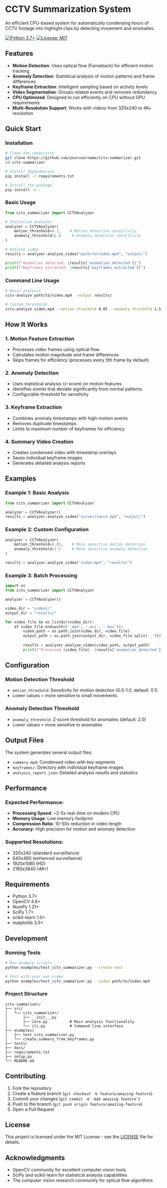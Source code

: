 # CCTV Summarization System

An efficient CPU-based system for automatically condensing hours of CCTV footage into highlight clips by detecting movement and anomalies.

[![Python 3.7+](https://img.shields.io/badge/python-3.7+-blue.svg)](https://www.python.org/downloads/)
[![License: MIT](https://img.shields.io/badge/License-MIT-yellow.svg)](https://opensource.org/licenses/MIT)

## Features

- **Motion Detection**: Uses optical flow (Farneback) for efficient motion tracking
- **Anomaly Detection**: Statistical analysis of motion patterns and frame differences
- **Keyframe Extraction**: Intelligent sampling based on activity levels
- **Video Segmentation**: Groups related events and removes redundancy
- **CPU Optimized**: Designed to run efficiently on CPU without GPU requirements
- **Multi-Resolution Support**: Works with videos from 320x240 to 4K+ resolution

## Quick Start

### Installation

```bash
# Clone the repository
git clone https://github.com/yourusername/cctv-summarizer.git
cd cctv-summarizer

# Install dependencies
pip install -r requirements.txt

# Install the package
pip install -e .
```

### Basic Usage

```python
from cctv_summarizer import CCTVAnalyzer

# Initialize analyzer
analyzer = CCTVAnalyzer(
    motion_threshold=0.1,    # Motion detection sensitivity
    anomaly_threshold=2.0     # Anomaly detection sensitivity
)

# Analyze video
results = analyzer.analyze_video("path/to/video.mp4", "output/")

print(f"Anomalies detected: {results['anomalies_detected']}")
print(f"Keyframes extracted: {results['keyframes_extracted']}")
```

### Command Line Usage

```bash
# Basic analysis
cctv-analyze path/to/video.mp4 --output results/

# Custom thresholds
cctv-analyze video.mp4 --motion-threshold 0.05 --anomaly-threshold 1.5
```

## How It Works

### 1. Motion Feature Extraction
- Processes video frames using optical flow
- Calculates motion magnitude and frame differences
- Skips frames for efficiency (processes every 5th frame by default)

### 2. Anomaly Detection
- Uses statistical analysis (z-score) on motion features
- Identifies events that deviate significantly from normal patterns
- Configurable threshold for sensitivity

### 3. Keyframe Extraction
- Combines anomaly timestamps with high-motion events
- Removes duplicate timestamps
- Limits to maximum number of keyframes for efficiency

### 4. Summary Video Creation
- Creates condensed video with timestamp overlays
- Saves individual keyframe images
- Generates detailed analysis reports

## Examples

### Example 1: Basic Analysis

```python
from cctv_summarizer import CCTVAnalyzer

analyzer = CCTVAnalyzer()
results = analyzer.analyze_video("surveillance.mp4", "output/")
```

### Example 2: Custom Configuration

```python
analyzer = CCTVAnalyzer(
    motion_threshold=0.05,    # More sensitive motion detection
    anomaly_threshold=1.5     # More sensitive anomaly detection
)

results = analyzer.analyze_video("video.mp4", "results/")
```

### Example 3: Batch Processing

```python
import os
from cctv_summarizer import CCTVAnalyzer

analyzer = CCTVAnalyzer()

video_dir = "videos/"
output_dir = "results/"

for video_file in os.listdir(video_dir):
    if video_file.endswith(('.mp4', '.avi', '.mov')):
        video_path = os.path.join(video_dir, video_file)
        output_path = os.path.join(output_dir, video_file.split('.')[0])
        
        results = analyzer.analyze_video(video_path, output_path)
        print(f"Processed {video_file}: {results['anomalies_detected']} anomalies")
```

## Configuration

### Motion Detection Threshold
- `motion_threshold`: Sensitivity for motion detection (0.0-1.0, default: 0.1)
- Lower values = more sensitive to small movements

### Anomaly Detection Threshold
- `anomaly_threshold`: Z-score threshold for anomalies (default: 2.0)
- Lower values = more sensitive to anomalies

## Output Files

The system generates several output files:

- `summary.mp4`: Condensed video with key segments
- `keyframes/`: Directory with individual keyframe images
- `analysis_report.json`: Detailed analysis results and statistics

## Performance

### Expected Performance:
- **Processing Speed**: ~2-5x real-time on modern CPU
- **Memory Usage**: Low memory footprint
- **Compression Ratio**: 10-50x reduction in video length
- **Accuracy**: High precision for motion and anomaly detection

### Supported Resolutions:
- 320x240 (standard surveillance)
- 640x480 (enhanced surveillance)
- 1920x1080 (HD)
- 2160x3840 (4K+)

## Requirements

- Python 3.7+
- OpenCV 4.8+
- NumPy 1.21+
- SciPy 1.7+
- scikit-learn 1.0+
- matplotlib 3.5+

## Development

### Running Tests

```bash
# Run example scripts
python examples/test_cctv_summarizer.py --create-test

# Test with your own video
python examples/test_cctv_summarizer.py --video path/to/video.mp4
```

### Project Structure

```
cctv-summarizer/
├── src/
│   └── cctv_summarizer/
│       ├── __init__.py
│       ├── core.py          # Main analysis functionality
│       └── cli.py           # Command-line interface
├── examples/
│   ├── test_cctv_summarizer.py
│   └── create_summary_from_keyframes.py
├── tests/
├── docs/
├── requirements.txt
├── setup.py
└── README.md
```

## Contributing

1. Fork the repository
2. Create a feature branch (`git checkout -b feature/amazing-feature`)
3. Commit your changes (`git commit -m 'Add amazing feature'`)
4. Push to the branch (`git push origin feature/amazing-feature`)
5. Open a Pull Request

## License

This project is licensed under the MIT License - see the [LICENSE](LICENSE) file for details.

## Acknowledgments

- OpenCV community for excellent computer vision tools
- SciPy and scikit-learn for statistical analysis capabilities
- The computer vision research community for optical flow algorithms